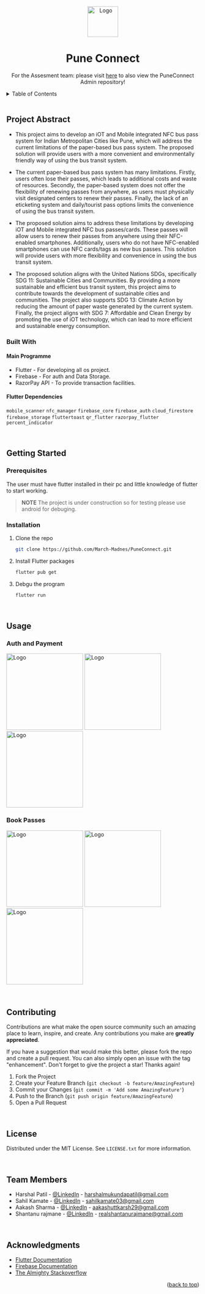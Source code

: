<a name="readme-top"></a>

<!-- PROJECT LOGO -->
<br />
<div align="center">
  <p align="center">
    <img src="https://user-images.githubusercontent.com/91362856/229525057-66a7e0ed-7e04-4a94-8c11-29c4491edb58.png" alt="Logo" width="80" height="80">    
</p>

  <h1 align="center">Pune Connect</h1>

  <p align="center">
    For the Assesment team: please visit <a href="https://github.com/March-Madnes/PuneConnectAdmin">here</a> to also view the PuneConnect Admin repository!
  </p>
</div>



<!-- TABLE OF CONTENTS -->
<details>
  <summary>Table of Contents</summary>
  <ol>
    <li>
      <a href="#project-abstract">About The Project</a>
      <ul>
        <li><a href="#built-with">Built With</a></li>
      </ul>
    </li>
    <li>
      <a href="#getting-started">Getting Started</a>
      <ul>
        <li><a href="#prerequisites">Prerequisites</a></li>
        <li><a href="#installation">Installation</a></li>
      </ul>
    </li>
    <li><a href="#usage">Usage</a></li>
    <li><a href="#roadmap">Roadmap</a></li>
    <li><a href="#contributing">Contributing</a></li>
    <li><a href="#license">License</a></li>
    <li><a href="#contact">Contact</a></li>
    <li><a href="#acknowledgments">Acknowledgments</a></li>
  </ol>
</details>

<br />

<!-- ABOUT THE PROJECT -->
## Project Abstract


- This project aims to develop an iOT and Mobile integrated NFC bus pass system for Indian Metropolitan Cities like Pune, which will address the current limitations of the paper-based bus pass system. The proposed solution will provide users with a more convenient and environmentally friendly way of using the bus transit system.

- The current paper-based bus pass system has many limitations. Firstly, users often lose their passes, which leads to additional costs and waste of resources. Secondly, the paper-based system does not offer the flexibility of renewing passes from anywhere, as users must physically visit designated centers to renew their passes. Finally, the lack of an eticketing system and daily/tourist pass options limits the convenience of using the bus transit system.

- The proposed solution aims to address these limitations by developing iOT and Mobile integrated NFC bus passes/cards. These passes will allow users to renew their passes from anywhere using their NFC-enabled smartphones. Additionally, users who do not have NFC-enabled smartphones can use NFC cards/tags as new bus passes. This solution will provide users with more flexibility and convenience in using the bus transit system.

- The proposed solution aligns with the United Nations SDGs, specifically SDG 11: Sustainable Cities and Communities. By providing a more sustainable and efficient bus transit system, this project aims to contribute towards the development of sustainable cities and communities. The project also supports SDG 13: Climate Action by reducing the amount of paper waste generated by the current system. Finally, the project aligns with SDG 7: Affordable and Clean Energy by promoting the use of iOT technology, which can lead to more efficient and sustainable energy consumption.


### Built With

#### Main Programme
* Flutter - For developing all os project.
* Firebase - For auth and Data Storage.
* RazorPay API - To provide transaction facilities.
#### Flutter Dependencies
`mobile_scanner` `nfc_manager` `firebase_core` `firebase_auth` `cloud_firestore` `firebase_storage`
`fluttertoast` `qr_flutter` `razorpay_flutter` `percent_indicator`

<br />

<!-- GETTING STARTED -->
## Getting Started

### Prerequisites

The user must have flutter installed in their pc and little knowledge of flutter to start working.
> **NOTE** The project is under construction so for testing please use android for debuging.

### Installation

1. Clone the repo
   ```sh
   git clone https://github.com/March-Madnes/PuneConnect.git
   ```
2. Install Flutter packages
   ```sh
   flutter pub get
   ```
3. Debgu the program
   ```sh
   flutter run
   ```

<br />

<!-- USAGE EXAMPLES -->
## Usage

<h3>Auth and Payment</h3>

<img src="https://user-images.githubusercontent.com/91362856/229530834-9ee015be-6b01-4afd-9d88-3cc6444e6ae0.jpg" alt="Logo" width="200"> <img src="https://user-images.githubusercontent.com/91362856/229530850-fefd5bf9-0a50-4607-990c-58092708f5ea.jpg" alt="Logo" width="200"> <img src="https://user-images.githubusercontent.com/91362856/229530869-7a895763-4566-494f-a6e4-3de7543b161a.jpg" alt="Logo" width="200">    


<h3>Book Passes</h3>

<img src="https://user-images.githubusercontent.com/91362856/229530899-82b7920e-0921-4d42-9526-c5f1e74b5092.jpg" alt="Logo" width="200"> <img src="https://user-images.githubusercontent.com/91362856/229530908-c93a78fb-6ed5-45cb-99f1-7bdc0157267f.jpg" alt="Logo" width="200"> <img src="https://user-images.githubusercontent.com/91362856/229530919-9e2a96bd-4f72-4ef0-abf6-0ebe96cb529a.jpg" alt="Logo" width="200">    



<br />

<!-- CONTRIBUTING -->
## Contributing

Contributions are what make the open source community such an amazing place to learn, inspire, and create. Any contributions you make are **greatly appreciated**.

If you have a suggestion that would make this better, please fork the repo and create a pull request. You can also simply open an issue with the tag "enhancement".
Don't forget to give the project a star! Thanks again!

1. Fork the Project
2. Create your Feature Branch (`git checkout -b feature/AmazingFeature`)
3. Commit your Changes (`git commit -m 'Add some AmazingFeature'`)
4. Push to the Branch (`git push origin feature/AmazingFeature`)
5. Open a Pull Request

<br />

<!-- LICENSE -->
## License

Distributed under the MIT License. See `LICENSE.txt` for more information.

<br />

<!-- TEAM MEMBERS -->
## Team Members

- Harshal Patil - [@LinkedIn](https://www.linkedin.com/in/harshal-patil-5aa948221/) - harshalmukundapatil@gmail.com
- Sahil Kamate - [@LinkedIn](https://www.linkedin.com/in/sahil-kamate-103b87222/) - sahilkamate03@gmail.com
- Aakash Sharma - [@LinkedIn](https://www.linkedin.com/in/aakash-sharma-b4b7b5223/) - aakashuttkarsh29@gmail.com
- Shantanu rajmane - [@LinkedIn](https://www.linkedin.com/in/realshantanurajmane/) - realshantanurajmane@gmail.com

<br />

<!-- ACKNOWLEDGMENTS -->
## Acknowledgments

* [Flutter Documentation](https://docs.flutter.dev/)
* [Firebase Documentation](https://firebase.google.com/docs)
* [The Almighty Stackoverflow](https://stackoverflow.com/)

<p align="right">(<a href="#readme-top">back to top</a>)</p>
